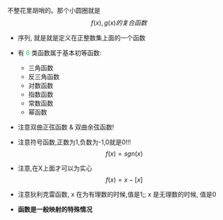 不整花里胡哨的。那个小圆圈就是
$$
f(x),g(x)的复合函数
$$
- 序列, 就是就是定义在正整数集上面的一个函数
- 有<font color="#2DC26B"> 6 </font>类函数属于基本初等函数:
	- 三角函数
	- 反三角函数
	- 对数函数
	- 指数函数
	- 常数函数
	- 幂函数
	
- 注意双曲正弦函数 & 双曲余弦函数!
- 注意符号函数,正数为1,负数为-1,0就是0!!!$$f(x) = sgn(x)$$
- 注意,在X上面才可以为实心$$ f(x) = x-[x]$$
- 注意狄利克雷函数, x 在为有理数的时候,值是1;; x 是无理数的时候, 值是0
- **函数是一般映射的特殊情况**